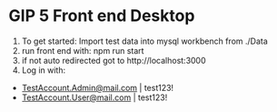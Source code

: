 # GIP 5 Front end Desktop

1. To get started: Import test data into mysql workbench from ./Data
2. run front end with: npm run start
3. if not auto redirected got to http://localhost:3000
4. Log in with:

- TestAccount.Admin@mail.com | test123!
- TestAccount.User@mail.com | test123!
